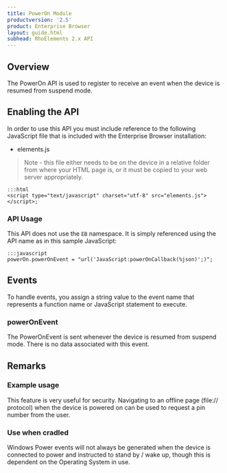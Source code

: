 ```yaml
---
title: PowerOn Module
productversion: '2.5'
product: Enterprise Browser
layout: guide.html
subhead: RhoElements 2.x API
---
```

## Overview
The PowerOn API is used to register to receive an event when the device is resumed from suspend mode.

## Enabling the API
In order to use this API you must include reference to the following JavaScript file that is included with the Enterprise Browser installation:

* elements.js 

> Note - this file either needs to be on the device in a relative folder from where your HTML page is, or it must be copied to your web server appropriately.

	:::html
	<script type="text/javascript" charset="utf-8" src="elements.js"></script>;


### API Usage
This API does not use the `EB` namespace. It is simply referenced using the API name as in this sample JavaScript:

	:::javascript
	powerOn.powerOnEvent = "url('JavaScript:powerOnCallback(%json)';)";

## Events
To handle events, you assign a string value to the event name that represents a function name or JavaScript statement to execute.

### powerOnEvent 
The PowerOnEvent is sent whenever the device is resumed from suspend mode. There is no data associated with this event.

## Remarks

### Example usage
This feature is very useful for security. Navigating to an offline page (file:// protocol) when the device is powered on can be used to request a pin number from the user.

### Use when cradled
Windows Power events will not always be generated when the device is connected to power and instructed to stand by / wake up, though this is dependent on the Operating System in use.


